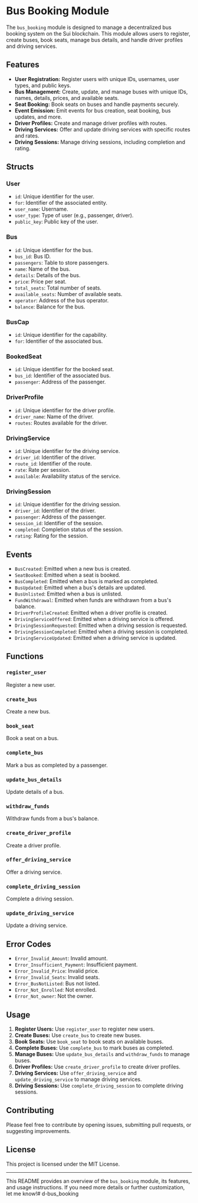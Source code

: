# Bus Booking Module

The `bus_booking` module is designed to manage a decentralized bus booking system on the Sui blockchain. This module allows users to register, create buses, book seats, manage bus details, and handle driver profiles and driving services.

## Features

- **User Registration:** Register users with unique IDs, usernames, user types, and public keys.
- **Bus Management:** Create, update, and manage buses with unique IDs, names, details, prices, and available seats.
- **Seat Booking:** Book seats on buses and handle payments securely.
- **Event Emission:** Emit events for bus creation, seat booking, bus updates, and more.
- **Driver Profiles:** Create and manage driver profiles with routes.
- **Driving Services:** Offer and update driving services with specific routes and rates.
- **Driving Sessions:** Manage driving sessions, including completion and rating.

## Structs

### User

- `id`: Unique identifier for the user.
- `for`: Identifier of the associated entity.
- `user_name`: Username.
- `user_type`: Type of user (e.g., passenger, driver).
- `public_key`: Public key of the user.

### Bus

- `id`: Unique identifier for the bus.
- `bus_id`: Bus ID.
- `passengers`: Table to store passengers.
- `name`: Name of the bus.
- `details`: Details of the bus.
- `price`: Price per seat.
- `total_seats`: Total number of seats.
- `available_seats`: Number of available seats.
- `operator`: Address of the bus operator.
- `balance`: Balance for the bus.

### BusCap

- `id`: Unique identifier for the capability.
- `for`: Identifier of the associated bus.

### BookedSeat

- `id`: Unique identifier for the booked seat.
- `bus_id`: Identifier of the associated bus.
- `passenger`: Address of the passenger.

### DriverProfile

- `id`: Unique identifier for the driver profile.
- `driver_name`: Name of the driver.
- `routes`: Routes available for the driver.

### DrivingService

- `id`: Unique identifier for the driving service.
- `driver_id`: Identifier of the driver.
- `route_id`: Identifier of the route.
- `rate`: Rate per session.
- `available`: Availability status of the service.

### DrivingSession

- `id`: Unique identifier for the driving session.
- `driver_id`: Identifier of the driver.
- `passenger`: Address of the passenger.
- `session_id`: Identifier of the session.
- `completed`: Completion status of the session.
- `rating`: Rating for the session.

## Events

- `BusCreated`: Emitted when a new bus is created.
- `SeatBooked`: Emitted when a seat is booked.
- `BusCompleted`: Emitted when a bus is marked as completed.
- `BusUpdated`: Emitted when a bus's details are updated.
- `BusUnlisted`: Emitted when a bus is unlisted.
- `FundWithdrawal`: Emitted when funds are withdrawn from a bus's balance.
- `DriverProfileCreated`: Emitted when a driver profile is created.
- `DrivingServiceOffered`: Emitted when a driving service is offered.
- `DrivingSessionRequested`: Emitted when a driving session is requested.
- `DrivingSessionCompleted`: Emitted when a driving session is completed.
- `DrivingServiceUpdated`: Emitted when a driving service is updated.

## Functions

### `register_user`

Register a new user.

### `create_bus`

Create a new bus.

### `book_seat`

Book a seat on a bus.

### `complete_bus`

Mark a bus as completed by a passenger.

### `update_bus_details`

Update details of a bus.

### `withdraw_funds`

Withdraw funds from a bus's balance.

### `create_driver_profile`

Create a driver profile.

### `offer_driving_service`

Offer a driving service.

### `complete_driving_session`

Complete a driving session.

### `update_driving_service`

Update a driving service.

## Error Codes

- `Error_Invalid_Amount`: Invalid amount.
- `Error_Insufficient_Payment`: Insufficient payment.
- `Error_Invalid_Price`: Invalid price.
- `Error_Invalid_Seats`: Invalid seats.
- `Error_BusNotListed`: Bus not listed.
- `Error_Not_Enrolled`: Not enrolled.
- `Error_Not_owner`: Not the owner.

## Usage

1. **Register Users:** Use `register_user` to register new users.
2. **Create Buses:** Use `create_bus` to create new buses.
3. **Book Seats:** Use `book_seat` to book seats on available buses.
4. **Complete Buses:** Use `complete_bus` to mark buses as completed.
5. **Manage Buses:** Use `update_bus_details` and `withdraw_funds` to manage buses.
6. **Driver Profiles:** Use `create_driver_profile` to create driver profiles.
7. **Driving Services:** Use `offer_driving_service` and `update_driving_service` to manage driving services.
8. **Driving Sessions:** Use `complete_driving_session` to complete driving sessions.

## Contributing

Please feel free to contribute by opening issues, submitting pull requests, or suggesting improvements.

## License

This project is licensed under the MIT License.

---

This README provides an overview of the `bus_booking` module, its features, and usage instructions. If you need more details or further customization, let me know!# d-bus_booking
